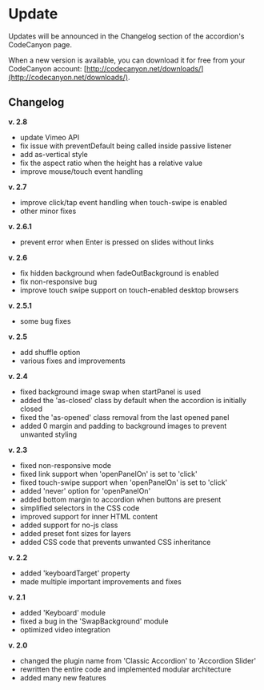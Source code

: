 # Update #

Updates will be announced in the Changelog section of the accordion's CodeCanyon page.

When a new version is available, you can download it for free from your CodeCanyon account: [http://codecanyon.net/downloads/](http://codecanyon.net/downloads/).

## Changelog ##

**v. 2.8**

* update Vimeo API
* fix issue with preventDefault being called inside passive listener
* add as-vertical style
* fix the aspect ratio when the height has a relative value
* improve mouse/touch event handling

**v. 2.7**

* improve click/tap event handling when touch-swipe is enabled
* other minor fixes

**v. 2.6.1**

* prevent error when Enter is pressed on slides without links

**v. 2.6**

* fix hidden background when fadeOutBackground is enabled
* fix non-responsive bug
* improve touch swipe support on touch-enabled desktop browsers

**v. 2.5.1**

* some bug fixes

**v. 2.5**

* add shuffle option
* various fixes and improvements

**v. 2.4**

* fixed background image swap when startPanel is used
* added the 'as-closed' class by default when the accordion is initially closed
* fixed the 'as-opened' class removal from the last opened panel
* added 0 margin and padding to background images to prevent unwanted styling

**v. 2.3**

* fixed non-responsive mode
* fixed link support when 'openPanelOn' is set to 'click'
* fixed touch-swipe support when 'openPanelOn' is set to 'click'
* added 'never' option for 'openPanelOn'
* added bottom margin to accordion when buttons are present
* simplified selectors in the CSS code
* improved support for inner HTML content
* added support for no-js class
* added preset font sizes for layers
* added CSS code that prevents unwanted CSS inheritance

**v. 2.2**

* added 'keyboardTarget' property
* made multiple important improvements and fixes

**v. 2.1**

* added 'Keyboard' module
* fixed a bug in the 'SwapBackground' module
* optimized video integration

**v. 2.0**

* changed the plugin name from 'Classic Accordion' to 'Accordion Slider'
* rewritten the entire code and implemented modular architecture
* added many new features